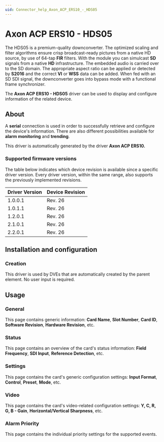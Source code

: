 ```yaml
---
uid: Connector_help_Axon_ACP_ERS10_-_HDS05
---
```


# Axon ACP ERS10 - HDS05

The HDS05 is a premium-quality downconverter. The optimized scaling and filter algorithms ensure crisp broadcast-ready pictures from a native HD source, by use of 64-tap **FIR** filters. With the module you can simulcast **SD** signals from a native **HD** infrastructure. The embedded audio is carried over to the SD domain. The appropriate aspect ratio can be applied or detected by **S2016** and the correct **VI** or **WSS** data can be added. When fed with an SD SDI signal, the downconverter goes into bypass mode with a functional frame synchronizer.

The **Axon ACP ERS10 - HDS05** driver can be used to display and configure information of the related device.

## About

A **serial** connection is used in order to successfully retrieve and configure the device's information. There are also different possibilities available for **alarm monitoring** and **trending**.

This driver is automatically generated by the driver **Axon ACP ERS10.**

### Supported firmware versions

The table below indicates which device revision is available since a specific driver version. Every driver version, within the same range, also supports the previously implemented revisions.

| **Driver Version** | **Device Revision** |
|--------------------|---------------------|
| 1.0.0.1            | Rev. 26             |
| 1.0.1.1            | Rev. 26             |
| 1.2.0.1            | Rev. 26             |
| 2.1.0.1            | Rev. 26             |
| 2.2.0.1            | Rev. 26             |

## Installation and configuration

### Creation

This driver is used by DVEs that are automatically created by the parent element. No user input is required.

## Usage

### General

This page contains generic information: **Card Name**, **Slot Number**, **Card ID**, **Software Revision**, **Hardware Revision**, etc.

### Status

This page contains an overview of the card's status information: **Field Frequency**, **SDI Input**, **Reference Detection**, etc.

### Settings

This page contains the card's generic configuration settings: **Input Format**, **Control**, **Preset**, **Mode**, etc.

### Video

This page contains the card's video-related configuration settings: **Y, C, R, G, B - Gain**, **Horizontal/Vertical Sharpness**, etc.

### Alarm Priority

This page contains the individual priority settings for the supported events.
